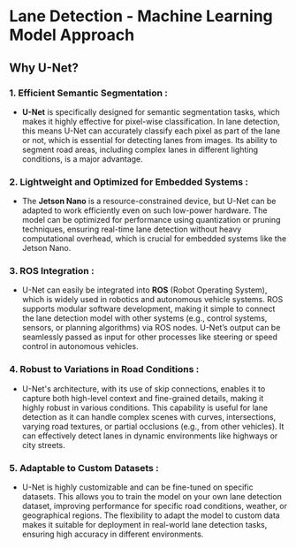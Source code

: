 # Lane Detection - Machine Learning Model Approach

## Why U-Net?

### 1.  **Efficient Semantic Segmentation** :

* **U-Net** is specifically designed for semantic segmentation tasks, which makes it highly effective for pixel-wise classification. In lane detection, this means U-Net can accurately classify each pixel as part of the lane or not, which is essential for detecting lanes from images. Its ability to segment road areas, including complex lanes in different lighting conditions, is a major advantage.

### 2.  **Lightweight and Optimized for Embedded Systems** :

* The **Jetson Nano** is a resource-constrained device, but U-Net can be adapted to work efficiently even on such low-power hardware. The model can be optimized for performance using quantization or pruning techniques, ensuring real-time lane detection without heavy computational overhead, which is crucial for embedded systems like the Jetson Nano.

### 3.  **ROS Integration** :

* U-Net can easily be integrated into **ROS** (Robot Operating System), which is widely used in robotics and autonomous vehicle systems. ROS supports modular software development, making it simple to connect the lane detection model with other systems (e.g., control systems, sensors, or planning algorithms) via ROS nodes. U-Net’s output can be seamlessly passed as input for other processes like steering or speed control in autonomous vehicles.

### 4.  **Robust to Variations in Road Conditions** :

* U-Net's architecture, with its use of skip connections, enables it to capture both high-level context and fine-grained details, making it highly robust in various conditions. This capability is useful for lane detection as it can handle complex scenes with curves, intersections, varying road textures, or partial occlusions (e.g., from other vehicles). It can effectively detect lanes in dynamic environments like highways or city streets.

### 5.  **Adaptable to Custom Datasets** :

* U-Net is highly customizable and can be fine-tuned on specific datasets. This allows you to train the model on your own lane detection dataset, improving performance for specific road conditions, weather, or geographical regions. The flexibility to adapt the model to custom data makes it suitable for deployment in real-world lane detection tasks, ensuring high accuracy in different environments.
